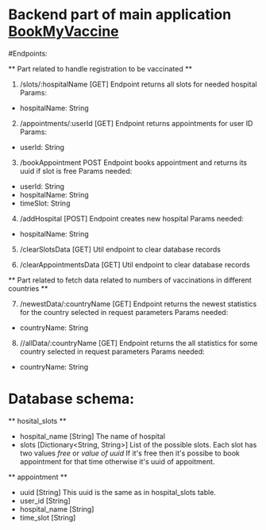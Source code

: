 # Backend part of main application [BookMyVaccine](https://github.com/aviralx10/BookMyVaccine)

#Endpoints:


** Part related to handle registration to be vaccinated **


1. /slots/:hospitalName [GET]
Endpoint returns all slots for needed hospital
Params:
* hospitalName: String

2. /appointments/:userId [GET]
Endpoint returns appointments for user ID
Params:
* userId: String

3. /bookAppointment POST
Endpoint books appointment and returns its uuid if slot is free
Params needed:
* userId: String
* hospitalName: String
* timeSlot: String

4. /addHospital [POST]
Endpoint creates new hospital
Params needed:
* hospitalName: String

5. /clearSlotsData [GET]
Util endpoint to clear database records

6. /clearAppointmentsData [GET]
Util endpoint to clear database records



** Part related to fetch data related to numbers of vaccinations in different countries **

7. /newestData/:countryName [GET]
Endpoint returns the newest statistics for the country selected in request parameters
Params needed:
* countryName: String

8. //allData/:countryName [GET]
Endpoint returns the all statistics for some country selected in request parameters
Params needed:
* countryName: String


# Database schema:

** hosital_slots **
* hospital_name [String]
The name of hospital
* slots [Dictionary<String, String>]
List of the possible slots. Each slot has two values *free* or *value of uuid*
If it's free then it's possibe to book appointment for that time otherwise it's uuid of appoitment.

** appointment **
* uuid [String]
This uuid is the same as in hospital_slots table.
* user_id [String]
* hospital_name [String]
* time_slot [String]
